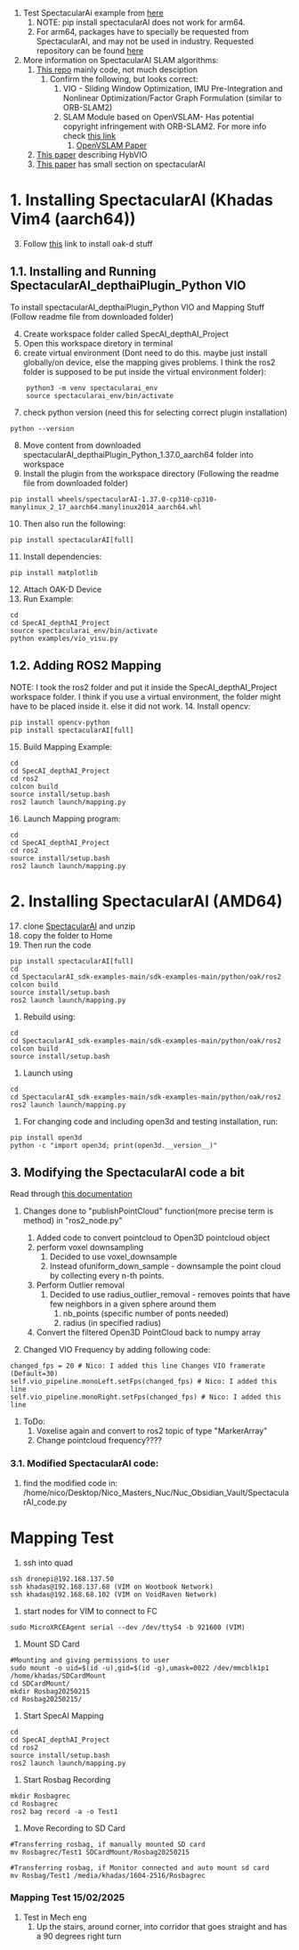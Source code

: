 
1. Test SpectacularAi example from [here](https://github.com/SpectacularAI/sdk-examples/tree/main/python/oak/ros2)
	1. NOTE: pip install spectacularAI does not work for arm64. 
	2. For arm64, packages have to specially be requested from SpectacularAI, and may not be used in industry. Requested repository can be found [here](https://drive.google.com/file/d/1CkfK5594vkrYop7BzxzaZOn2bspNcvVg/view) 
2. More information on SpectacularAI SLAM algorithms:
	1. [This repo](https://github.com/SpectacularAI/SLAM-module/tree/main) mainly code, not much desciption
		1. Confirm the following, but looks correct:
			1. VIO - Sliding Window Optimization, IMU Pre-Integration and Nonlinear Optimization/Factor Graph Formulation (similar to ORB-SLAM2)
			2. SLAM Module based on OpenVSLAM- Has potential copyright infringement with ORB-SLAM2. For more info check [this link](https://github.com/xdspacelab/openvslam/wiki/Termination-of-the-release) 
				1. [OpenVSLAM Paper](chrome-extension://efaidnbmnnnibpcajpcglclefindmkaj/https://dl.acm.org/doi/pdf/10.1145/3343031.3350539)
	2. [This paper](chrome-extension://efaidnbmnnnibpcajpcglclefindmkaj/https://arxiv.org/pdf/2106.11857) describing HybVIO
	3. [This paper](https://www.researchgate.net/publication/383985219_An_Open-Source_Soft_Robotic_Platform_for_Autonomous_Aerial_Manipulation_in_the_Wild)  has small section on spectacularAI

# 1. Installing SpectacularAI (Khadas Vim4 (aarch64))

3. Follow [this](obsidian://open?vault=Nuc_Obsidian_Vault&file=2.3.%20Testing%20OAK-D%20Pro%20W%20RGBD%20CAM) link to install oak-d stuff

## 1.1. Installing and Running SpectacularAI_depthaiPlugin_Python VIO

To install spectacularAI_depthaiPlugin_Python VIO and Mapping Stuff (Follow readme file from downloaded folder)

4. Create workspace folder called SpecAI_depthAI_Project
5. Open this workspace diretory in terminal
6. create virtual environment (Dont need to do this. maybe just install globally/on device, else the mapping gives problems. I think the ros2 folder is supposed to be put inside the virtual environment folder):
```Shell
	python3 -m venv spectacularai_env
	source spectacularai_env/bin/activate
```
7. check python version (need this for selecting correct plugin installation)
```Shell
python --version
```
8. Move content from downloaded spectacularAI_depthaiPlugin_Python_1.37.0_aarch64 folder into workspace
9. Install the plugin from the workspace directory (Following the readme file from downloaded folder)
```Shell
pip install wheels/spectacularAI-1.37.0-cp310-cp310-manylinux_2_17_aarch64.manylinux2014_aarch64.whl
```
10. Then also run the following:
```Shell
pip install spectacularAI[full]
```
11. Install dependencies:
```Shell
pip install matplotlib
```
12. Attach OAK-D Device
13. Run Example:
```Shell
cd
cd SpecAI_depthAI_Project
source spectacularai_env/bin/activate
python examples/vio_visu.py
```


## 1.2. Adding ROS2 Mapping

NOTE: I took the ros2 folder and put it inside the SpecAI_depthAI_Project workspace folder. I think if you use a virtual environment, the folder might have to be placed inside it. else it did not work.
14. Install opencv:
```Shell
pip install opencv-python
pip install spectacularAI[full]
```
15. Build Mapping Example:
```Shell
cd
cd SpecAI_depthAI_Project
cd ros2
colcon build
source install/setup.bash
ros2 launch launch/mapping.py
```
16. Launch Mapping program:
```Shell
cd
cd SpecAI_depthAI_Project
cd ros2
source install/setup.bash
ros2 launch launch/mapping.py
```


# 2. Installing SpectacularAI (AMD64)

17. clone [SpectacularAI](https://github.com/SpectacularAI/sdk-examples/tree/main) and unzip
18. copy the folder to Home
19. Then run the code
```Shell
pip install spectacularAI[full]
cd
cd SpectacularAI_sdk-examples-main/sdk-examples-main/python/oak/ros2
colcon build
source install/setup.bash
ros2 launch launch/mapping.py
```
1. Rebuild using:
```Shell
cd
cd SpectacularAI_sdk-examples-main/sdk-examples-main/python/oak/ros2
colcon build
source install/setup.bash
```
1. Launch using
```Shell
cd
cd SpectacularAI_sdk-examples-main/sdk-examples-main/python/oak/ros2
ros2 launch launch/mapping.py
```
1. For changing code and including open3d and testing installation, run:
```Shell
pip install open3d
python -c "import open3d; print(open3d.__version__)"
```


## 3. Modifying the SpectacularAI code a bit

Read through [this documentation](https://spectacularai.github.io/docs/sdk/wrappers/oak.html#spectacularAI.depthai.Session) 

1. Changes done to "publishPointCloud" function(more precise term is method) in "ros2_node.py"
	1. Added code to convert pointcloud to Open3D pointcloud object
	2. perform voxel downsampling
		1. Decided to use voxel_downsample
		2. Instead ofuniform_down_sample - downsample the point cloud by collecting every n-th points.
	3. Perform Outlier removal
		1. Decided to use radius_outlier_removal - removes points that have few neighbors in a given sphere around them
			1. nb_points (specific number of ponts needed)
			2. radius (in specified radius)
	4. Convert the filtered Open3D PointCloud back to numpy array

2. Changed VIO Frequency by adding following code:
```Shell
changed_fps = 20 # Nico: I added this line Changes VIO framerate (Default=30)
self.vio_pipeline.monoLeft.setFps(changed_fps) # Nico: I added this line
self.vio_pipeline.monoRight.setFps(changed_fps) # Nico: I added this line
```

1. ToDo:
	1. Voxelise again and convert to ros2 topic of type "MarkerArray"
	2. Change pointcloud frequency????


### 3.1.  Modified SpectacularAI code:

1. find the modified code in: /home/nico/Desktop/Nico_Masters_Nuc/Nuc_Obsidian_Vault/SpectacularAI_code.py



# Mapping Test


1. ssh into quad
```
ssh dronepi@192.168.137.50
ssh khadas@192.168.137.68 (VIM on Wootbook Network)
ssh khadas@192.168.68.102 (VIM on VoidRaven Network)
```

1. start nodes for VIM to connect to FC
```Shell
sudo MicroXRCEAgent serial --dev /dev/ttyS4 -b 921600 (VIM)
```
1. Mount SD Card
```Shell
#Mounting and giving permissions to user
sudo mount -o uid=$(id -u),gid=$(id -g),umask=0022 /dev/mmcblk1p1 /home/khadas/SDCardMount
cd SDCardMount/
mkdir Rosbag20250215
cd Rosbag20250215/
```

1. Start SpecAI Mapping
```Shell
cd
cd SpecAI_depthAI_Project
cd ros2
source install/setup.bash
ros2 launch launch/mapping.py
```

1. Start Rosbag Recording
```Shell
mkdir Rosbagrec
cd Rosbagrec
ros2 bag record -a -o Test1
```

1. Move Recording to SD Card
```Shell
#Transferring rosbag, if manually mounted SD card
mv Rosbagrec/Test1 SDCardMount/Rosbag20250215

#Transferring rosbag, if Monitor connected and auto mount sd card
mv Rosbag/Test1 /media/khadas/1604-2516/Rosbagrec
```



### Mapping Test 15/02/2025

1. Test in Mech eng
	1. Up the stairs, around corner, into corridor that goes straight and has a 90 degrees right turn





